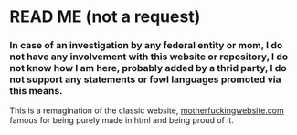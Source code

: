 # READ ME (not a request)

### In case of an investigation by any federal entity or mom, I do not have any involvement with this website or repository, I do not know how I am here, probably added by a thrid party, I do not support any statements or fowl languages promoted via this means.


This is a remagination of the classic website, [motherfuckingwebsite.com](http://motherfuckingwebsite.com/) famous for being purely made in html and being proud of it.


</br>

